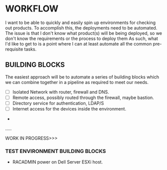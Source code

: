 # WORKFLOW

I want to be able to quickly and easily spin up environments for checking out products. To accomplish this, the deployments need to be automated. The issue is that I don't know what product(s) will be being deployed, so we don't know the requirements or the process to deploy them As such, what I'd like to get to is a point where I can at least automate all the common pre-requisite tasks. 

## BUILDING BLOCKS

The easiest approach will be to automate a series of building blocks which we can combine together in a pipeline as required to meet our needs.

- [ ] Isolated Network with router, firewall and DNS.
- [ ] Remote access, possibly routed through the firewall, maybe bastion.
- [ ] Directory service for authentication, LDAP/S
- [ ] Internet access for the devices inside the environment.
- 
.....

WORK IN PROGRESS>>>

### TEST ENVIRONMENT BUILDING BLOCKS

* RACADMIN power on Dell Server ESXi host.
  

